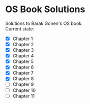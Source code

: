 # OS Book Solutions
 Solutions to Barak Gonen's OS book.  
 Current state:
- [x] Chapter 1
- [x] Chapter 2
- [x] Chapter 3
- [x] Chapter 4
- [x] Chapter 5
- [x] Chapter 6
- [x] Chapter 7
- [x] Chapter 8
- [ ] Chapter 9
- [ ] Chapter 10
- [ ] Chapter 11
